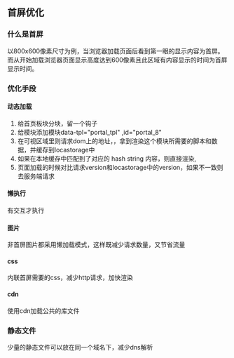 ## 首屏优化

### 什么是首屏
以800x600像素尺寸为例，当浏览器加载页面后看到第一眼的显示内容为首屏。而从开始加载浏览器页面显示高度达到600像素且此区域有内容显示的时间为首屏显示时间。

### 优化手段
#### 动态加载
1. 给首页板块分块，留一个钩子
2. 给模块添加模块data-tpl="portal_tpl" ,id="portal_8"
3. 在可视区域里则请求dom上的地址，，拿到渲染这个模块所需要的脚本和数据，并缓存到locastorage中
4. 如果在本地缓存中匹配到了对应的 hash string 内容，则直接渲染,
5. 页面加载的时候对比请求version和locastorage中的version，如果不一致则去服务端请求

#### 懒执行
有交互才执行

#### 图片
非首屏图片都采用懒加载模式，这样既减少请求数量，又节省流量

#### css
内联首屏需要的css，减少http请求，加快渲染

#### cdn
使用cdn加载公共的库文件

### 静态文件
少量的静态文件可以放在同一个域名下，减少dns解析